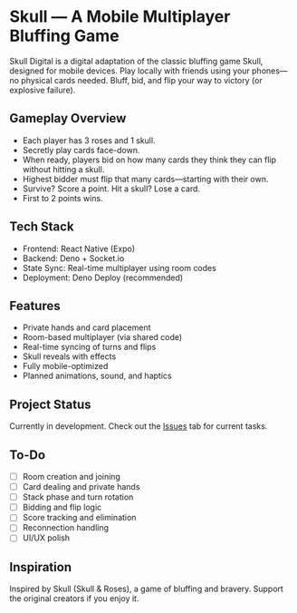 # Skull — A Mobile Multiplayer Bluffing Game

Skull Digital is a digital adaptation of the classic bluffing game Skull,
designed for mobile devices. Play locally with friends using your phones—no
physical cards needed. Bluff, bid, and flip your way to victory (or explosive
failure).

## Gameplay Overview

- Each player has 3 roses and 1 skull.
- Secretly play cards face-down.
- When ready, players bid on how many cards they think they can flip without
  hitting a skull.
- Highest bidder must flip that many cards—starting with their own.
- Survive? Score a point. Hit a skull? Lose a card.
- First to 2 points wins.

## Tech Stack

- Frontend: React Native (Expo)
- Backend: Deno + Socket.io
- State Sync: Real-time multiplayer using room codes
- Deployment: Deno Deploy (recommended)

## Features

- Private hands and card placement
- Room-based multiplayer (via shared code)
- Real-time syncing of turns and flips
- Skull reveals with effects
- Fully mobile-optimized
- Planned animations, sound, and haptics

## Project Status

Currently in development. Check out the
[Issues](https://github.com/bufordeeds/skull/issues) tab for current tasks.

## To-Do

- [ ] Room creation and joining
- [ ] Card dealing and private hands
- [ ] Stack phase and turn rotation
- [ ] Bidding and flip logic
- [ ] Score tracking and elimination
- [ ] Reconnection handling
- [ ] UI/UX polish

## Inspiration

Inspired by Skull (Skull & Roses), a game of bluffing and bravery. Support the
original creators if you enjoy it.
